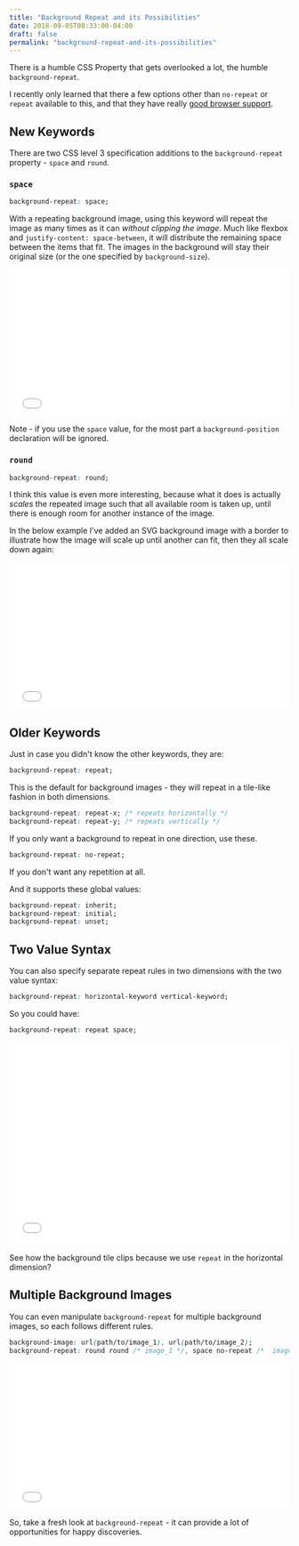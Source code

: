 ```yaml
---
title: "Background Repeat and its Possibilities"
date: 2018-09-05T08:33:00-04:00
draft: false
permalink: "background-repeat-and-its-possibilities"
---
```


There is a humble CSS Property that gets overlooked a lot, the humble `background-repeat`.

I recently only learned that there a few options other than `no-repeat` or `repeat` available to this, and that they have really [good browser support](https://developer.mozilla.org/en-US/docs/Web/CSS/background-repeat#Browser_compatibility).

## New Keywords

There are two CSS level 3 specification additions to the `background-repeat` property - `space` and `round`.

### `space`

```css
background-repeat: space;
```

With a repeating background image, using this keyword will repeat the image as many times as it can _without clipping the image_. Much like flexbox and `justify-content: space-between`, it will distribute the remaining space between the items that fit. The images in the background will stay their original size (or the one specified by `background-size`).

<iframe height='265' scrolling='no' title='background-size: space;' src='//codepen.io/chipcullen/embed/BOdrXL/?height=265&theme-id=dark&default-tab=css,result&embed-version=2' frameborder='no' allowtransparency='true' allowfullscreen='true' style='width: 100%;'>See the Pen <a href='https://codepen.io/chipcullen/pen/BOdrXL/'>background-size: space;</a> by Chip Cullen (<a href='https://codepen.io/chipcullen'>@chipcullen</a>) on <a href='https://codepen.io'>CodePen</a>.
</iframe>

Note - if you use the `space` value, for the most part a `background-position` declaration will be ignored.

### `round`

```css
background-repeat: round;
```

I think this value is even more interesting, because what it does is actually _scales_ the repeated image such that all available room is taken up, until there is enough room for another instance of the image.

In the below example I've added an SVG background image with a border to illustrate how the image will scale up until another can fit, then they all scale down again:

<iframe height='265' scrolling='no' title='background-size: round;' src='//codepen.io/chipcullen/embed/bxrexw/?height=265&theme-id=dark&default-tab=css,result&embed-version=2' frameborder='no' allowtransparency='true' allowfullscreen='true' style='width: 100%;'>See the Pen <a href='https://codepen.io/chipcullen/pen/bxrexw/'>background-size: round;</a> by Chip Cullen (<a href='https://codepen.io/chipcullen'>@chipcullen</a>) on <a href='https://codepen.io'>CodePen</a>.
</iframe>

## Older Keywords

Just in case you didn't know the other keywords, they are:

```css
background-repeat: repeat;
```

This is the default for background images - they will repeat in a tile-like fashion in both dimensions.

```css
background-repeat: repeat-x; /* repeats horizontally */
background-repeat: repeat-y; /* repeats vertically */
```

If you only want a background to repeat in one direction, use these.

```css
background-repeat: no-repeat;
```

If you don't want any repetition at all.

And it supports these global values:

```css
background-repeat: inherit;
background-repeat: initial;
background-repeat: unset;
```

## Two Value Syntax

You can also specify separate repeat rules in two dimensions with the two value syntax:

```css
background-repeat: horizontal-keyword vertical-keyword;
```

So you could have:

```css
background-repeat: repeat space;
```

<iframe height='365' scrolling='no' title='background-size: repeat space;' src='//codepen.io/chipcullen/embed/pOrVeV/?height=265&theme-id=dark&default-tab=css,result&embed-version=2' frameborder='no' allowtransparency='true' allowfullscreen='true' style='width: 100%;'>See the Pen <a href='https://codepen.io/chipcullen/pen/pOrVeV/'>background-size: repeat space;</a> by Chip Cullen (<a href='https://codepen.io/chipcullen'>@chipcullen</a>) on <a href='https://codepen.io'>CodePen</a>.
</iframe>

See how the background tile clips because we use `repeat` in the horizontal dimension?

## Multiple Background Images

You can even manipulate `background-repeat` for multiple background images, so each follows different rules.

```css
background-image: url(path/to/image_1), url(path/to/image_2);
background-repeat: round round /* image_1 */, space no-repeat /*  image_2 */;
```

<iframe height='265' scrolling='no' title='background-size: repeat space; two images' src='//codepen.io/chipcullen/embed/YOxLeq/?height=265&theme-id=dark&default-tab=css,result&embed-version=2' frameborder='no' allowtransparency='true' allowfullscreen='true' style='width: 100%;'>See the Pen <a href='https://codepen.io/chipcullen/pen/YOxLeq/'>background-size: repeat space; two images</a> by Chip Cullen (<a href='https://codepen.io/chipcullen'>@chipcullen</a>) on <a href='https://codepen.io'>CodePen</a>.
</iframe>

So, take a fresh look at `background-repeat` - it can provide a lot of opportunities for happy discoveries.
